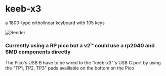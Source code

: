 # keeb-x3
a 1800-type ortholinear keyboard with 105 keys

![Render](pics/layout.png)

### Currently using a RP pico but a v2:tm: could use a rp2040 and SMD components directly

The Pico's USB B have to be wired to the "keeb-x3"'s USB C port by using the "TP1, TP2, TP3" pads availlable on the bottom on the Pico
